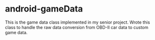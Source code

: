 android-gameData
================

This is the game data class implemented in my senior project.  Wrote this class to handle the raw data conversion from OBD-II car data to custom game data.  